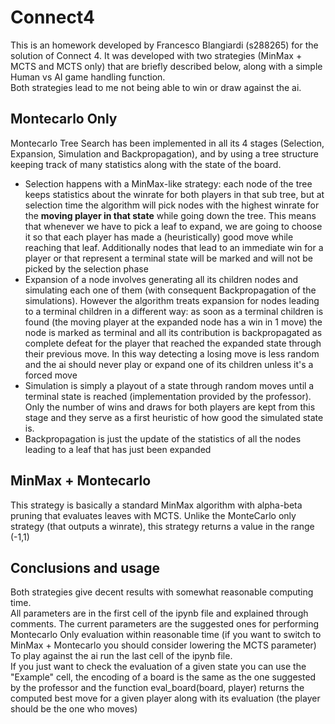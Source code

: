 # Connect4

This is an homework  developed by Francesco Blangiardi (s288265) for the solution of Connect 4. It was developed with two strategies (MinMax + MCTS and MCTS only) that are briefly described below, along with a simple Human vs AI game handling function.
<br>Both strategies lead to me not being able to win or draw against the ai.

## Montecarlo Only
Montecarlo Tree Search has been implemented in all its 4 stages (Selection, Expansion, Simulation and Backpropagation), and by using a tree structure keeping track of many statistics along with the state of the board.
* Selection happens with a MinMax-like strategy: each node of the tree keeps statistics about the winrate for both players in that sub tree, but at selection time the algorithm will pick nodes with the highest winrate for the **moving player in that state** while going down the tree. This means that whenever we have to pick a leaf to expand, we are going to choose it so that each player has made a (heuristically) good move while reaching that leaf. Additionally nodes that lead to an immediate win for a player or that represent a terminal state will be marked and will not be picked by the selection phase
* Expansion of a node involves generating all its children nodes and simulating each one of them (with consequent Backpropagation of the simulations). However the algorithm treats expansion for nodes leading to a terminal children in a different way: as soon as a terminal children is found (the moving player at the expanded node has a win in 1 move) the node is marked as terminal and all its contribution is backpropagated as complete defeat for the player that reached the expanded state through their previous move. In this way detecting a losing move is less random and the ai should never play or expand one of its children unless it's a forced move
* Simulation is simply a playout of a state through random moves until a terminal state is reached (implementation provided by the professor). Only the number of wins and draws for both players are kept from this stage and they serve as a first heuristic of how good the simulated state is.
* Backpropagation is just the update of the statistics of all the nodes leading to a leaf that has just been expanded

## MinMax + Montecarlo
This strategy is basically a standard MinMax algorithm with alpha-beta pruning that evaluates leaves with MCTS. Unlike the MonteCarlo only strategy (that outputs a winrate), this strategy returns a value in the range (-1,1)

## Conclusions and usage
Both strategies give decent results with somewhat reasonable computing time.
<br>All parameters are in the first cell of the ipynb file and explained through comments. The current parameters are the suggested ones for performing Montecarlo Only evaluation within reasonable time (if you want to switch to MinMax + Montecarlo you should consider lowering the MCTS parameter)
<br>To play against the ai run the last cell of the ipynb file.
<br>If you just want to check the evaluation of a given state you can use the "Example" cell, the encoding of a board is the same as the one suggested by the professor and the function eval_board(board, player) returns the computed best move for a given player along with its evaluation (the player should be the one who moves)
